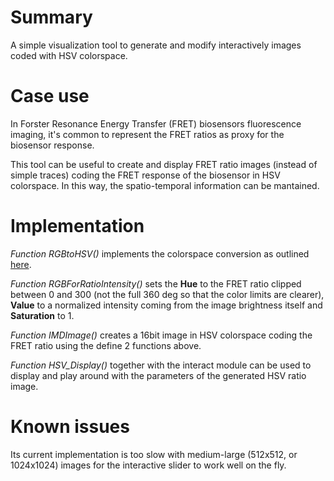 # Summary
A simple visualization tool to generate and modify interactively images coded with HSV colorspace.

# Case use
In Forster Resonance Energy Transfer (FRET) biosensors fluorescence imaging, it's common to represent the FRET ratios as proxy for the biosensor response.

This tool can be useful to create and display FRET ratio images (instead of simple traces) coding the FRET response of the biosensor in HSV colorspace. In this way, the spatio-temporal information can be mantained.

# Implementation
_Function RGBtoHSV()_ implements the colorspace conversion as outlined [here](https://en.wikipedia.org/wiki/HSL_and_HSV#HSV_to_RGB).

_Function RGBForRatioIntensity()_ sets the **Hue** to the FRET ratio clipped between 0 and 300 (not the full 360 deg so that the color limits are clearer), **Value** to a normalized intensity coming from the image brightness itself and **Saturation** to 1.

_Function IMDImage()_ creates a 16bit image in HSV colorspace coding the FRET ratio using the define 2 functions above.

_Function HSV_Display()_ together with the interact module can be used to display and play around with the parameters of the generated HSV ratio image.

# Known issues
Its current implementation is too slow with medium-large (512x512, or 1024x1024) images for the interactive slider to work well on the fly.
